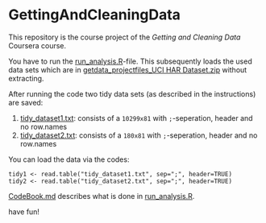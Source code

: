 GettingAndCleaningData
======================

This repository is the course project of the *Getting and Cleaning Data* Coursera course.


You have to run the [run_analysis.R][analysis]-file.
This subsequently loads the used data sets which are in
[getdata_projectfiles_UCI HAR Dataset.zip][zip] without extracting.

After running the code two tidy data sets (as described in the instructions) are saved:

1. [tidy_dataset1.txt][tidy1]: consists of a `10299x81` with `;`-seperation, header and no row.names
2. [tidy_dataset2.txt][tidy2]: consists of a `180x81` with `;`-seperation, header and no row.names

You can load the data via the codes:
```
tidy1 <- read.table("tidy_dataset1.txt", sep=";", header=TRUE)
tidy2 <- read.table("tidy_dataset2.txt", sep=";", header=TRUE)
```

[CodeBook.md][code] describes what is done in [run_analysis.R][analysis].


have fun!


[analysis]: https://github.com/Schlusie/GettingAndCleaningData/blob/master/run_analysis.R
[zip]: https://github.com/Schlusie/GettingAndCleaningData/blob/master/getdata_projectfiles_UCI%20HAR%20Dataset.zip
[tidy1]: https://github.com/Schlusie/GettingAndCleaningData/blob/master/tidy_dataset1.txt
[tidy2]: https://github.com/Schlusie/GettingAndCleaningData/blob/master/tidy_dataset2.txt
[code]: https://github.com/Schlusie/GettingAndCleaningData/blob/master/CodeBook.md
